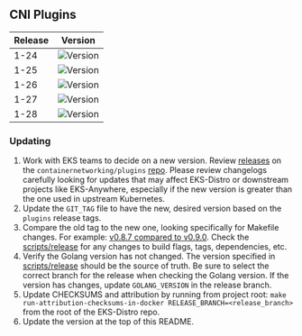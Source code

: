 ## CNI Plugins

| Release | Version                                                      |
|---------|--------------------------------------------------------------|
| 1-24    | ![Version](https://img.shields.io/badge/version-v1.3.0-blue) |
| 1-25    | ![Version](https://img.shields.io/badge/version-v1.3.0-blue) |
| 1-26    | ![Version](https://img.shields.io/badge/version-v1.3.0-blue) |
| 1-27    | ![Version](https://img.shields.io/badge/version-v1.3.0-blue) |
| 1-28    | ![Version](https://img.shields.io/badge/version-v1.3.0-blue) |

### Updating

1. Work with EKS teams to decide on a new version. Review 
   [releases](https://github.com/containernetworking/plugins/releases) on the
   `containernetworking/plugins` [repo](https://github.com/containernetworking/plugins).
   Please review changelogs carefully looking for updates that may affect EKS-Distro 
   or downstream projects like EKS-Anywhere, especially if the new version is greater than the one used in
   upstream Kubernetes.
2. Update the `GIT_TAG` file to have the new, desired version based on the
   `plugins` release tags.
3. Compare the old tag to the new one, looking specifically for Makefile changes.
   For example:
   [v0.8.7 compared to v0.9.0](https://github.com/containernetworking/plugins/compare/v0.8.7...v0.9.0). 
   Check the [scripts/release](https://github.com/containernetworking/plugins/blob/main/scripts/release.sh) 
   for any changes to build flags, tags, dependencies, etc.
4. Verify the Golang version has not changed. The version specified in
   [scripts/release](https://github.com/containernetworking/plugins/blob/main/scripts/release.sh) should be the 
   source of truth. Be sure to select the correct branch for the release when 
   checking the Golang version. If the version has changes, update 
   `GOLANG_VERSION` in the release branch.
5. Update CHECKSUMS and attribution by running from project root:
   `make run-attribution-checksums-in-docker RELEASE_BRANCH=<release_branch>`
   from the root of the EKS-Distro repo.
6. Update the version at the top of this README.
